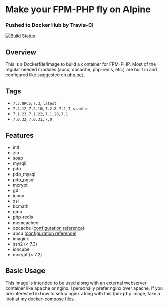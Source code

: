 # Make your FPM-PHP fly on Alpine 

### Pushed to Docker Hub by Travis-CI
[![Build Status](https://travis-ci.org/Hermsi1337/docker-fpm-php.svg?branch=master)](https://travis-ci.org/Hermsi1337/docker-fpm-php)

## Overview
This is a Dockerfile/image to build a container for FPM-PHP.
Most of the regular needed modules (apcu, opcache, php-redis, etc.) are built in and configured like suggested on [php.net](https://secure.php.net/).

## Tags
* `7.3.0RC5`, `7.3`, `latest`
* `7.2.12`, `7.2.10`, `7.2.8`, `7.2`, `7`, `stable`
* `7.1.23`, `7.1.22`, `7.1.20`, `7.1`
* `7.0.32`, `7.0.31`, `7.0`

## Features
* intl
* zip
* soap
* mysqli
* pdo
* pdo_mysql
* pdo_pgsql
* mcrypt
* gd
* iconv
* xsl
* bcmath
* gmp
* php-redis
* memcached
* opcache ([configuration reference](https://secure.php.net/manual/en/opcache.installation.php))
* apcu ([configuration reference](https://secure.php.net/manual/en/apcu.configuration.php))
* imagick
* ssh2 (< 7.3)
* ioncube
* mcrypt (< 7.2)

## Basic Usage
This Image is intended to be used along with an external webserver container like apache or nginx.
I personally prefer nginx over apache. If you are interested in how to setup nginx along with this fpm-php image, take a look at [my docker-compose files](https://github.com/Hermsi1337/docker-compose/blob/master/full_php_dev_stack/docker-compose.yml).
